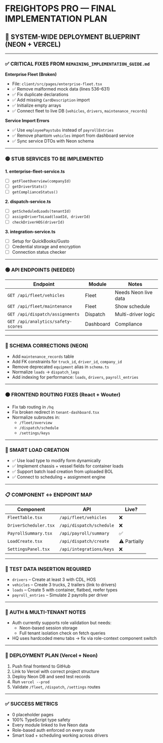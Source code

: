 
# FREIGHTOPS PRO — FINAL IMPLEMENTATION PLAN

## 🔧 SYSTEM-WIDE DEPLOYMENT BLUEPRINT (NEON + VERCEL)

---

### ✅ CRITICAL FIXES FROM `REMAINING_IMPLEMENTATION_GUIDE.md`

**Enterprise Fleet (Broken)**
- File: `client/src/pages/enterprise-fleet.tsx`
- ✅ Remove malformed mock data (lines 536–631)
- ✅ Fix duplicate declarations
- ✅ Add missing `CardDescription` import
- ✅ Initialize empty arrays
- ✅ Connect fleet to live DB (`vehicles`, `drivers`, `maintenance_records`)

**Service Import Errors**
- ✅ Use `employeePaystubs` instead of `payrollEntries`
- ✅ Remove phantom `vehicles` import from dashboard service
- ✅ Sync service DTOs with Neon schema

---

### 🟡 STUB SERVICES TO BE IMPLEMENTED

**1. enterprise-fleet-service.ts**
- [ ] `getFleetOverview(companyId)`
- [ ] `getDriverStats()`
- [ ] `getComplianceStatus()`

**2. dispatch-service.ts**
- [ ] `getScheduledLoads(tenantId)`
- [ ] `assignDriverToLoad(loadId, driverId)`
- [ ] `checkDriverHOS(driverId)`

**3. integration-service.ts**
- [ ] Setup for QuickBooks/Gusto
- [ ] Credential storage and encryption
- [ ] Connection status checker

---

### 🟢 API ENDPOINTS (NEEDED)

| Endpoint | Module | Notes |
|----------|--------|-------|
| `GET /api/fleet/vehicles` | Fleet | Needs Neon live data |
| `GET /api/fleet/maintenance` | Fleet | Show schedule |
| `GET /api/dispatch/assignments` | Dispatch | Multi-driver logic |
| `GET /api/analytics/safety-scores` | Dashboard | Compliance |

---

### 🔵 SCHEMA CORRECTIONS (NEON)

- Add `maintenance_records` table
- Add FK constraints for `truck_id`, `driver_id`, `company_id`
- Remove deprecated `equipment` alias in `schema.ts`
- Normalize `loads` -> `dispatch_legs`
- Add indexing for performance: `loads`, `drivers`, `payroll_entries`

---

### 🟠 FRONTEND ROUTING FIXES (React + Wouter)

- Fix tab routing in `/hq`
- Fix broken redirect in `tenant-dashboard.tsx`
- Normalize subroutes in:
  - `/fleet/overview`
  - `/dispatch/schedule`
  - `/settings/keys`

---

### 🧠 SMART LOAD CREATION

- ✅ Use load type to modify form dynamically
- ✅ Implement chassis + vessel fields for container loads
- ✅ Support batch load creation from uploaded BOL
- ✅ Connect to scheduling + assignment engine

---

### 📋 COMPONENT ↔ ENDPOINT MAP

| Component | API | Live? |
|-----------|-----|-------|
| `FleetTable.tsx` | `/api/fleet/vehicles` | ❌ |
| `DriverScheduler.tsx` | `/api/dispatch/schedule` | ❌ |
| `PayrollSummary.tsx` | `/api/payroll/summary` | ✅ |
| `LoadCreate.tsx` | `/api/dispatch/create` | ⚠️ Partially |
| `SettingsPanel.tsx` | `/api/integrations/keys` | ❌ |

---

### 🧪 TEST DATA INSERTION REQUIRED

- `drivers` – Create at least 3 with CDL, HOS
- `vehicles` – Create 3 trucks, 2 trailers (link to drivers)
- `loads` – Create 5 with container, flatbed, reefer types
- `payroll_entries` – Simulate 2 payrolls per driver

---

### 🔐 AUTH & MULTI-TENANT NOTES

- Auth currently supports role validation but needs:
  - Neon-based session storage
  - Full tenant isolation check on fetch queries
- HQ uses hardcoded menu tabs → fix via role-context component switch

---

### 🚀 DEPLOYMENT PLAN (Vercel + Neon)

1. Push final frontend to GitHub
2. Link to Vercel with correct project structure
3. Deploy Neon DB and seed test records
4. Run `vercel --prod`
5. Validate `/fleet`, `/dispatch`, `/settings` routes

---

### ✅ SUCCESS METRICS

- 0 placeholder pages
- 100% TypeScript type safety
- Every module linked to live Neon data
- Role-based auth enforced on every route
- Smart load + scheduling working across drivers

